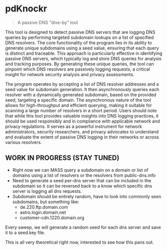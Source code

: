 # pdKnockr
> A passive DNS "dive-by" tool

This tool is designed to detect passive DNS servers that are logging DNS queries by performing targeted subdomain lookups on a list of specified DNS resolvers. The core functionality of the program lies in its ability to generate unique subdomains using a seed value, ensuring that each query is distinct and traceable. This approach is particularly effective in identifying passive DNS servers, which typically log and store DNS queries for analysis and tracking purposes. By generating these unique queries, the tool can pinpoint which DNS resolvers are passively logging requests, a critical insight for network security analysis and privacy assessments.

The program operates by accepting a list of DNS resolver addresses and a seed value for subdomain generation. It then asynchronously queries each resolver with a dynamically generated subdomain, based on the provided seed, targeting a specific domain. The asynchronous nature of the tool allows for high-throughput and efficient querying, making it suitable for scanning a large number of resolvers in a short period. Users should note that while this tool provides valuable insights into DNS logging practices, it should be used responsibly and in compliance with applicable network and privacy regulations. It serves as a powerful instrument for network administrators, security researchers, and privacy advocates to understand and evaluate the extent of passive DNS logging in their networks or across various resolvers.

## WORK IN PROGRESS (STAY TUNED)

- Right now we can MASS query a subdomain on a domain or list of domains using a list of resolvers or the resolvers from public-dns.info
- Need to generate a seed per-dns server that can be included in the subdomain so it can be reversed back to a know which specific dns server is logging all dns requests.
- Subdomain should be entirely random, have to look into commonly seen subdomains, but something like:
    - de.220.ftp.domain.com 
    - astro.login.domain.net 
    - customer-cdn.1220.domain.org

Every sweep, we will generate a random seed for each dns server and save it to a seed.key file.

This is all very theoretical right now, interested to see how this pans out.